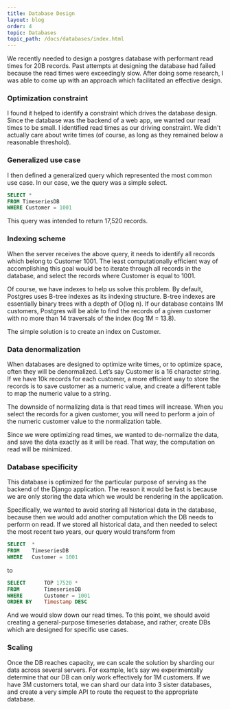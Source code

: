 ```yaml
---
title: Database Design
layout: blog
order: 4
topic: Databases
topic_path: /docs/databases/index.html
---
```

We recently needed to design a postgres database with performant read times for 20B records. Past attempts at designing the database had failed because the read times were exceedingly slow. After doing some research, I was able to come up with an approach which facilitated an effective design.

### Optimization constraint
I found it helped to identify a constraint which drives the database design. Since the database was the backend of a web app, we wanted our read times to be small. I identified read times as our driving constraint. We didn't actually care about write times (of course, as long as they remained below a reasonable threshold).

### Generalized use case
I then defined a generalized query which represented the most common use case. In our case, we the query was a simple select.
```sql
SELECT *
FROM TimeseriesDB
WHERE Customer = 1001
```

This query was intended to return 17,520 records.

### Indexing scheme
When the server receives the above query, it needs to identify all records which belong to Customer 1001. The least computationally efficient way of accomplishing this goal would be to iterate through all records in the database, and select the records where Customer is equal to 1001.

Of course, we have indexes to help us solve this problem. By default, Postgres uses B-tree indexes as its indexing structure. B-tree indexes are essentially binary trees with a depth of O(log n). If our database contains 1M customers, Postgres will be able to find the records of a given customer with no more than 14 traversals of the index (log 1M = 13.8).

The simple solution is to create an index on Customer.

### Data denormalization
When databases are designed to optimize write times, or to optimize space, often they will be denormalized. Let’s say Customer is a 16 character string. If we have 10k records for each customer, a more efficient way to store the records is to save customer as a numeric value, and create a different table to map the numeric value to a string.

The downside of normalizing data is that read times will increase. When you select the records for a given customer, you will need to perform a join of the numeric customer value to the normalization table.

Since we were optimizing read times, we wanted to de-normalize the data, and save the data exactly as it will be read. That way, the computation on read will be minimized.

### Database specificity
This database is optimized for the particular purpose of serving as the backend of the Django application. The reason it would be fast is because we are only storing the data which we would be rendering in the application.

Specifically, we wanted to avoid storing all historical data in the database, because then we would add another computation which the DB needs to perform on read. If we stored all historical data, and then needed to select the most recent two years, our query would transform from
```sql
SELECT  *
FROM    TimeseriesDB
WHERE   Customer = 1001
```
to
```sql
SELECT      TOP 17520 *
FROM        TimeseriesDB
WHERE       Customer = 1001
ORDER BY    Timestamp DESC
```
And we would slow down our read times. To this point, we should avoid creating a general-purpose timeseries database, and rather, create DBs which are designed for specific use cases.

### Scaling
Once the DB reaches capacity, we can scale the solution by sharding our data across several servers. For example, let’s say we experimentally determine that our DB can only work effectively for 1M customers. If we have 3M customers total, we can shard our data into 3 sister databases, and create a very simple API to route the request to the appropriate database.